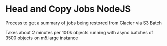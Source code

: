 # Head and Copy Jobs NodeJS
Process to get a summary of jobs being restored from Glacier via S3 Batch

Takes about 2 minutes per 100k objects running with async batches of 3500 objects on m5.large instance
